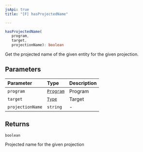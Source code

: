 ```yaml
---
jsApi: true
title: "[F] hasProjectedName"

---
```

```ts
hasProjectedName(
   program, 
   target, 
   projectionName): boolean
```

Get the projected name of the given entity for the given projection.

## Parameters

| Parameter | Type | Description |
| :------ | :------ | :------ |
| `program` | [`Program`](../interfaces/Program.md) | Program |
| `target` | [`Type`](../type-aliases/Type.md) | Target |
| `projectionName` | `string` | - |

## Returns

`boolean`

Projected name for the given projection

